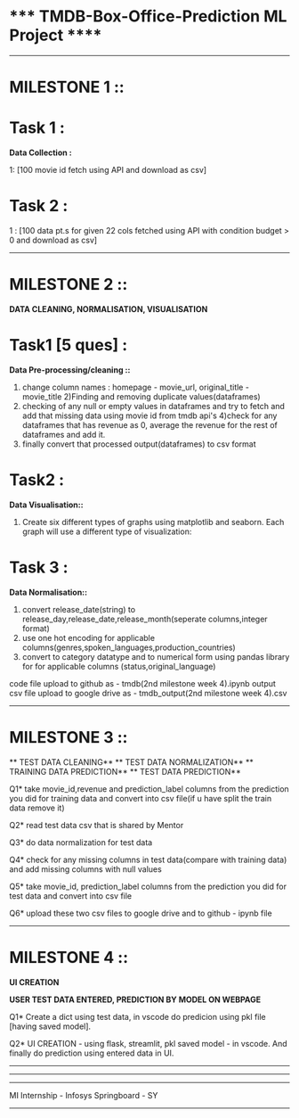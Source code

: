 # *** TMDB-Box-Office-Prediction ML Project ****

***
# MILESTONE 1 ::

# Task 1 :
**Data Collection :**

1: [100 movie id fetch using API  and download as csv] 

# Task 2 : 
1 : [100 data pt.s for given 22 cols fetched using API with condition budget > 0 and download as csv]



***
# MILESTONE 2 :: 
**DATA CLEANING, NORMALISATION, VISUALISATION**

# Task1 [5 ques] :
**Data Pre-processing/cleaning ::**
1) change column names : homepage - movie_url, original_title - movie_title
2)Finding and removing duplicate values(dataframes)
3) checking of any null or empty values in dataframes and try to fetch and add that missing data using movie id from  tmdb api's
4)check for any dataframes that has revenue as 0, average the revenue for the rest of dataframes and add it.
5) finally convert that processed output(dataframes) to csv format


# Task2 :
**Data Visualisation::**
1. Create six different types of graphs using matplotlib and seaborn. Each graph will use a different type of visualization:


# Task 3 :
**Data Normalisation::**
1. convert release_date(string) to release_day,release_date,release_month(seperate columns,integer format)
2. use one hot encoding for applicable columns(genres,spoken_languages,production_countries)
3. convert to category datatype and to numerical form using pandas library for for applicable columns (status,original_language)

code file upload to github as - tmdb(2nd milestone week 4).ipynb
output csv file upload to google drive as  - tmdb_output(2nd milestone week 4).csv




***
# MILESTONE 3 :: 
** TEST DATA CLEANING**
** TEST DATA NORMALIZATION**
** TRAINING DATA PREDICTION**
** TEST DATA PREDICTION**

Q1* take  movie_id,revenue and prediction_label columns from the prediction you did for  training data and convert into csv file(if u have split the train data remove it)

Q2* read test data csv that is shared by Mentor

Q3* do data normalization for test data

Q4* check for any missing columns in test data(compare with training data) and add missing columns with null values

Q5* take  movie_id, prediction_label columns from the prediction you did for  test data and convert into csv file

Q6* upload these two csv files to google drive  and to github - ipynb file



***
# MILESTONE 4 :: 
**UI CREATION**

**USER TEST DATA ENTERED, PREDICTION BY MODEL ON WEBPAGE**

Q1* Create a dict using test data, in vscode do predicion using pkl file [having saved model].

Q2* UI CREATION - using flask, streamlit, pkl saved model - in vscode. And finally do prediction using entered data in UI.
  



****
****
****

MI Internship - Infosys Springboard - SY


****
